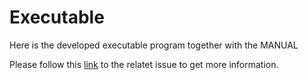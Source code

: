 # Executable

Here is the developed executable program together with the MANUAL

Please follow this [link](https://github.com/TINF20C/Team_4_Websockets-lwIP/issues/8#issuecomment-1113088921) to the relatet issue to get more information.
